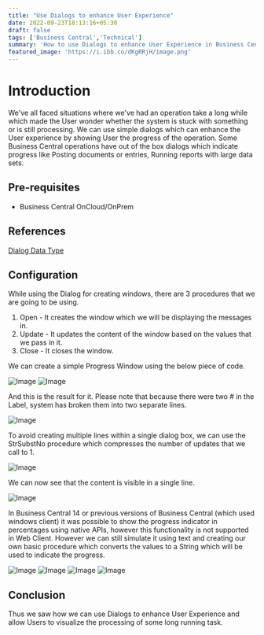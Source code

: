 ```yaml
---
title: "Use Dialogs to enhance User Experience"
date: 2022-09-23T18:13:16+05:30
draft: false
tags: ['Business Central','Technical']
summary: 'How to use Dialogs to enhance User Experience in Business Central'
featured_image: 'https://i.ibb.co/dKgRRjH/image.png'
---
```


# Introduction
We've all faced situations where we've had an operation take a long while which made the User wonder whether the system is stuck with something or is still processing.
We can use simple dialogs which can enhance the User experience by showing User the progress of the operation.
Some Business Central operations have out of the box dialogs which indicate progress like Posting documents or entries, Running reports with large data sets.

## Pre-requisites
- Business Central OnCloud/OnPrem

## References
[Dialog Data Type](https://docs.microsoft.com/en-us/dynamics365/business-central/dev-itpro/developer/methods-auto/dialog/dialog-data-type)

## Configuration
While using the Dialog for creating windows, there are 3 procedures that we are going to be using.
1. Open - It creates the window which we will be displaying the messages in.
2. Update - It updates the content of the window based on the values that we pass in it.
3. Close - It closes the window.

We can create a simple Progress Window using the below piece of code.

![Image](https://i.ibb.co/dm6wqCG/image.png)
![Image](https://i.ibb.co/6HhKNBz/image.png)

And this is the result for it.
Please note that because there were two # in the Label, system has broken them into two separate lines.

![Image](https://i.ibb.co/vYp2Wwj/image.png)

To avoid creating multiple lines within a single dialog box, we can use the StrSubstNo procedure which compresses the number of updates that we call to 1.

![Image](https://i.ibb.co/17gvZ47/image.png)

We can now see that the content is visible in a single line.

![Image](https://i.ibb.co/Ks4qbqs/image.png)

In Business Central 14 or previous versions of Business Central (which used windows client) it was possible to show the progress indicator in percentages using native APIs, however this functionality is not supported in Web Client.
However we can still simulate it using text and creating our own basic procedure which converts the values to a String which will be used to indicate the progress.

![Image](https://i.ibb.co/drTTdbm/image.png)
![Image](https://i.ibb.co/8mK0BDL/image.png)
![Image](https://i.ibb.co/5s7GCq9/image.png)
![Image](https://i.ibb.co/dKgRRjH/image.png)

## Conclusion
Thus we saw how we can use Dialogs to enhance User Experience and allow Users to visualize the processing of some long running task.
